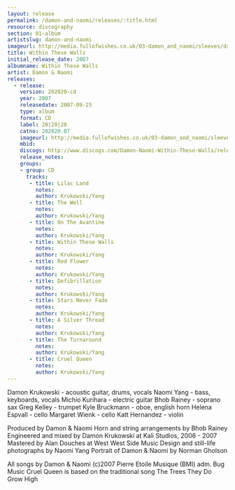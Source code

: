 ```yaml
---
layout: release
permalink: /damon-and-naomi/releases/:title.html
resource: discography
section: 01-album
artistslug: damon-and-naomi
imageurl: http://media.fullofwishes.co.uk/03-damon_and_naomi/sleeves/dan_withinthesewalls.jpg
title: Within These Walls
initial_release_date: 2007
albumname: Within These Walls
artist: Damon & Naomi
releases:
  - release: 
    version: 202020-cd
    year: 2007
    releasedate: 2007-09-25
    type: album
    format: CD
    label: 20|20|20
    catno: 202020.07
    imageurl: http://media.fullofwishes.co.uk/03-damon_and_naomi/sleeves/dan_withinthesewalls.jpg
    mbid: 
    discogs: http://www.discogs.com/Damon-Naomi-Within-These-Walls/release/1148814
    release_notes:
    groups:
    - group: CD
      tracks:
       - title: Lilac Land
         notes: 
         author: Krukowski/Yang
       - title: The Well
         notes: 
         author: Krukowski/Yang
       - title: On The Avantine
         notes: 
         author: Krukowski/Yang
       - title: Within These Walls
         notes: 
         author: Krukowski/Yang
       - title: Red Flower
         notes: 
         author: Krukowski/Yang
       - title: Defibrillation
         notes: 
         author: Krukowski/Yang
       - title: Stars Never Fade
         notes: 
         author: Krukowski/Yang
       - title: A Silver Thread
         notes: 
         author: Krukowski/Yang
       - title: The Turnaround
         notes: 
         author: Krukowski/Yang
       - title: Cruel Queen
         notes: 
         author: Krukowski/Yang
---
```

Damon Krukowski - acoustic guitar, drums, vocals
Naomi Yang - bass, keyboards, vocals
Michio Kurihara - electric guitar
Bhob Rainey - soprano sax
Greg Kelley - trumpet
Kyle Bruckmann - oboe, english horn
Helena Espvall - cello
Margaret Wienk - cello
Katt Hernandez - violin

Produced by Damon & Naomi
Horn and string arrangements by Bhob Rainey
Engineered and mixed by Damon Krukowski at Kali Studios, 2006 - 2007
Mastered by Alan Douches at West West Side Music
Design and still-life photographs by Naomi Yang
Portrait of Damon & Naomi by Norman Gholson

All songs by Damon & Naomi (c)2007 Pierre Etoile Musique (BMI) adm. Bug Music
Cruel Queen is based on the traditional song The Trees They Do Grow High